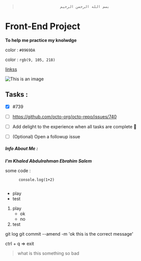 >                        بسم الله الرحمن الرحيم

# Front-End Project 

**To help me practice my knolwdge**

color : ` #0969DA `

color : ` rgb(9, 105, 218) `

[linkss](https://google.com)

![This is an image](https://images.unsplash.com/photo-1453728013993-6d66e9c9123a?ixlib=rb-1.2.1&ixid=MnwxMjA3fDB8MHxzZWFyY2h8Mnx8dmlld3xlbnwwfHwwfHw%3D&w=1000&q=80)


## Tasks :

- [x] #739
- [ ] https://github.com/octo-org/octo-repo/issues/740
- [ ] Add delight to the experience when all tasks are complete :tada:

- [ ] \(Optional) Open a followup issue



##### Info About _Me_ :  

***I'm Khaled Abdulrahman Ebrahim Salem***

some code :
```
      console.log(1+2)
      
```
- play
- test

1.  play
    - ok
    - no
2.  test



git log
git commit --amend -m 'ok this is the correct message'


ctrl + q => exit



> what is this
> something so bad
